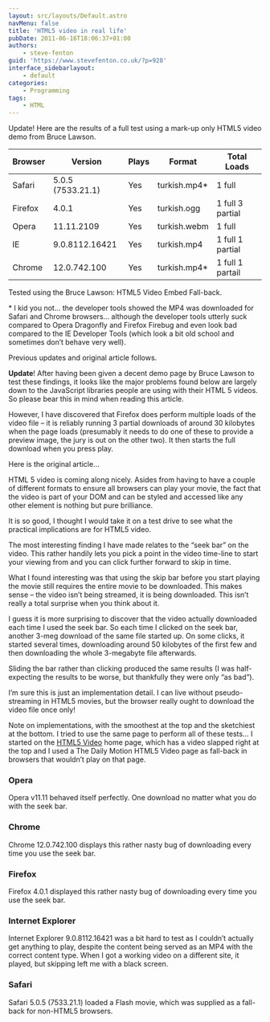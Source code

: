 ```yaml
---
layout: src/layouts/Default.astro
navMenu: false
title: 'HTML5 video in real life'
pubDate: 2011-06-16T18:06:37+01:00
authors:
    - steve-fenton
guid: 'https://www.stevefenton.co.uk/?p=928'
interface_sidebarlayout:
    - default
categories:
    - Programming
tags:
    - HTML
---
```


Update! Here are the results of a full test using a mark-up only HTML5 video demo from Bruce Lawson.

| Browser | Version | Plays | Format | Total Loads |
|---|---|---|---|---|
| Safari | 5.0.5 (7533.21.1) | Yes | turkish.mp4\* | 1 full |
| Firefox | 4.0.1 | Yes | turkish.ogg | 1 full 3 partial |
| Opera | 11.11.2109 | Yes | turkish.webm | 1 full |
| IE | 9.0.8112.16421 | Yes | turkish.mp4 | 1 full 1 partial |
| Chrome | 12.0.742.100 | Yes | turkish.mp4\* | 1 full 1 partail |

Tested using the Bruce Lawson: HTML5 Video Embed Fall-back.

\* I kid you not… the developer tools showed the MP4 was downloaded for Safari and Chrome browsers… although the developer tools utterly suck compared to Opera Dragonfly and Firefox Firebug and even look bad compared to the IE Developer Tools (which look a bit old school and sometimes don’t behave very well).

Previous updates and original article follows.

**Update**! After having been given a decent demo page by Bruce Lawson to test these findings, it looks like the major problems found below are largely down to the JavaScript libraries people are using with their HTML 5 videos. So please bear this in mind when reading this article.

However, I have discovered that Firefox does perform multiple loads of the video file – it is reliably running 3 partial downloads of around 30 kilobytes when the page loads (presumably it needs to do one of these to provide a preview image, the jury is out on the other two). It then starts the full download when you press play.

Here is the original article…

HTML 5 video is coming along nicely. Asides from having to have a couple of different formats to ensure all browsers can play your movie, the fact that the video is part of your DOM and can be styled and accessed like any other element is nothing but pure brilliance.

It is so good, I thought I would take it on a test drive to see what the practical implications are for HTML5 video.

The most interesting finding I have made relates to the “seek bar” on the video. This rather handily lets you pick a point in the video time-line to start your viewing from and you can click further forward to skip in time.

What I found interesting was that using the skip bar before you start playing the movie still requires the entire movie to be downloaded. This makes sense – the video isn’t being streamed, it is being downloaded. This isn’t really a total surprise when you think about it.

I guess it is more surprising to discover that the video actually downloaded each time I used the seek bar. So each time I clicked on the seek bar, another 3-meg download of the same file started up. On some clicks, it started several times, downloading around 50 kilobytes of the first few and then downloading the whole 3-megabyte file afterwards.

Sliding the bar rather than clicking produced the same results (I was half-expecting the results to be worse, but thankfully they were only “as bad”).

I’m sure this is just an implementation detail. I can live without pseudo-streaming in HTML5 movies, but the browser really ought to download the video file once only!

Note on implementations, with the smoothest at the top and the sketchiest at the bottom. I tried to use the same page to perform all of these tests… I started on the [HTML5 Video](http://html5video.org/) home page, which has a video slapped right at the top and I used a The Daily Motion HTML5 Video page as fall-back in browsers that wouldn’t play on that page.

### Opera

Opera v11.11 behaved itself perfectly. One download no matter what you do with the seek bar.

### Chrome

Chrome 12.0.742.100 displays this rather nasty bug of downloading every time you use the seek bar.

### Firefox

Firefox 4.0.1 displayed this rather nasty bug of downloading every time you use the seek bar.

### Internet Explorer

Internet Explorer 9.0.8112.16421 was a bit hard to test as I couldn’t actually get anything to play, despite the content being served as an MP4 with the correct content type. When I got a working video on a different site, it played, but skipping left me with a black screen.

### Safari

Safari 5.0.5 (7533.21.1) loaded a Flash movie, which was supplied as a fall-back for non-HTML5 browsers.